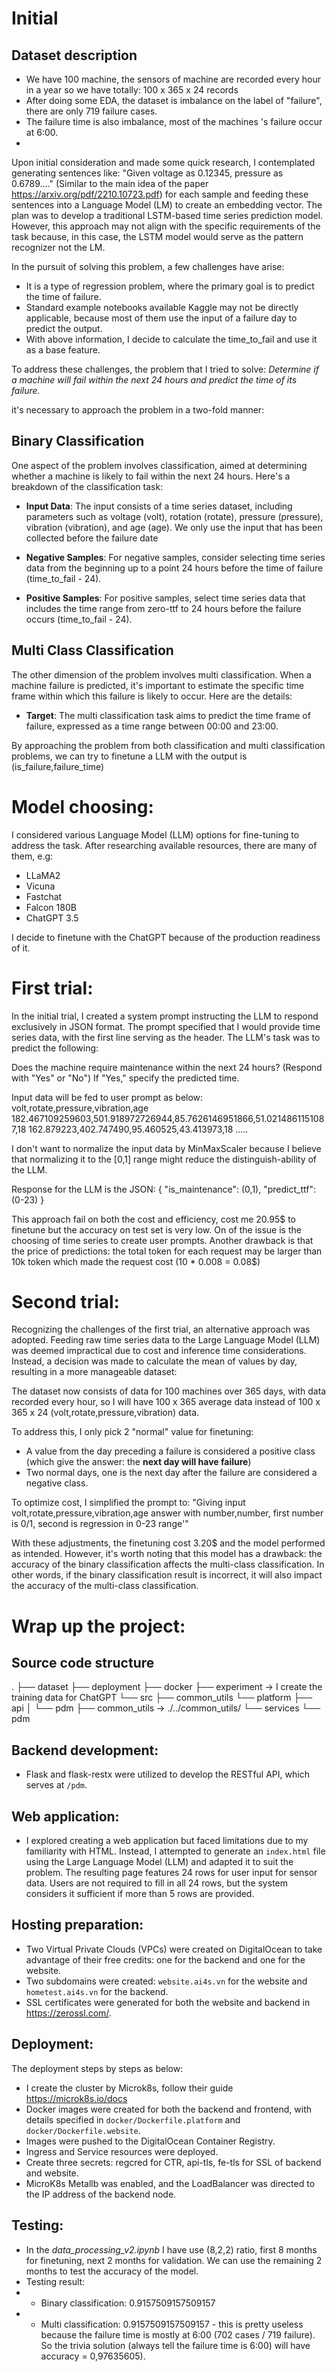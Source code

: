 
# Initial
## Dataset description
- We have 100 machine, the sensors of machine are recorded every hour in a year so we have totally: 100 x 365 x 24 records
- After doing some EDA, the dataset is imbalance on the label of "failure", there are only 719 failure cases.
- The failure time is also imbalance, most of the machines 's failure occur at 6:00.
-
Upon initial consideration and made some quick research, I contemplated generating sentences like: 
"Given voltage as 0.12345, pressure as 0.6789...."  (Similar to the main idea of the paper https://arxiv.org/pdf/2210.10723.pdf)
for each sample and feeding these sentences into a Language Model (LM) to create an embedding vector. The plan was to develop a traditional LSTM-based time series prediction model. However, this approach may not align with the specific requirements of the task because, in this case, the LSTM model would serve as the pattern recognizer not the LM.

In the pursuit of solving this problem, a few challenges have arise:

- It is a type of regression problem, where the primary goal is to predict the time of failure. 
- Standard example notebooks available Kaggle may not be directly applicable, because most of them use the input of a failure day to predict the output. 
- With above information, I decide to calculate the time_to_fail and use it as a base feature.

To address these challenges, the problem that I tried to solve:
*Determine if a machine will fail within the next 24 hours and predict the time of its failure.*

it's necessary to approach the problem in a two-fold manner:

## Binary Classification

One aspect of the problem involves classification, aimed at determining whether a machine is likely to fail within the next 24 hours. Here's a breakdown of the classification task:

- **Input Data**: The input consists of a time series dataset, including parameters such as voltage (volt), rotation (rotate), pressure (pressure), vibration (vibration), and age (age). We only use the input that has been collected before the failure date

- **Negative Samples**: For negative samples, consider selecting time series data from the beginning up to a point 24 hours before the time of failure (time_to_fail - 24).

- **Positive Samples**: For positive samples, select time series data that includes the time range from zero-ttf to 24 hours before the failure occurs (time_to_fail - 24).

## Multi Class Classification

The other dimension of the problem involves multi classification. When a machine failure is predicted, it's important to estimate the specific time frame within which this failure is likely to occur. Here are the details:

- **Target**: The multi classification task aims to predict the time frame of failure, expressed as a time range between 00:00 and 23:00.

By approaching the problem from both classification and multi classification problems, we can try to finetune a LLM with the output is (is_failure,failure_time)


# Model choosing:
I considered various Language Model (LLM) options for fine-tuning to address the task. After researching available resources, there are many of them, e.g:
- LLaMA2 
- Vicuna 
- Fastchat 
- Falcon 180B
- ChatGPT 3.5

I decide to finetune with the ChatGPT because of the production readiness of it. 

# First trial:
In the initial trial, I created a system prompt instructing the LLM to respond exclusively in JSON format. The prompt specified that I would provide time series data, with the first line serving as the header. The LLM's task was to predict the following:

Does the machine require maintenance within the next 24 hours? (Respond with "Yes" or "No")
If "Yes," specify the predicted time.


Input data will be fed to user prompt as below:
volt,rotate,pressure,vibration,age
182.467109259603,501.918972726944,85.7626146951866,51.0214861151087,18
162.879223,402.747490,95.460525,43.413973,18
.....

I don't want to normalize the input data by MinMaxScaler because I believe that normalizing it to the [0,1] range might reduce the distinguish-ability of the LLM.

Response for the LLM is the JSON:
{
    "is_maintenance": (0,1),
    "predict_ttf": (0-23)
}

This approach fail on both the cost and efficiency, cost me 20.95$ to finetune but the accuracy on test set is very low.
On of the issue is the choosing of time series to create user prompts. 
Another drawback is that the price of predictions: the total token for each request may be larger than 10k token which made the request cost (10 * 0.008 = 0.08$)

# Second trial:
Recognizing the challenges of the first trial, an alternative approach was adopted. Feeding raw time series data to the Large Language Model (LLM) was deemed impractical due to cost and inference time considerations. Instead, a decision was made to calculate the mean of values by day, resulting in a more manageable dataset:

The dataset now consists of data for 100 machines over 365 days, with data recorded every hour, so I will have 100 x 365 average data instead of 100 x 365 x 24 (volt,rotate,pressure,vibration) data.

To address this, I only pick 2 "normal" value for finetuning:

- A value from the day preceding a failure is considered a positive class (which give the answer: the **next day will have failure**)
- Two normal days, one is the next day after the failure are considered a negative class.

To optimize cost, I simplified the prompt to:
"Giving input volt,rotate,pressure,vibration,age answer with number,number, first number is 0/1, second is regression in 0-23 range'"

With these adjustments, the finetuning cost 3.20$ and the model performed as intended. However, it's worth noting that this model has a drawback: the accuracy of the binary classification affects the multi-class classification. In other words, if the binary classification result is incorrect, it will also impact the accuracy of the multi-class classification.

# Wrap up the project:
## Source code structure
.
├── dataset
├── deployment
├── docker
├── experiment -> I create the training data for ChatGPT
└── src
    ├── common_utils
    └── platform
        ├── api
        │   └── pdm
        ├── common_utils -> ./../common_utils/
        └── services
            └── pdm
            
## Backend development:
- Flask and flask-restx were utilized to develop the RESTful API, which serves at `/pdm`.

## Web application:
- I explored creating a web application but faced limitations due to my familiarity with HTML. Instead, I attempted to generate an `index.html` file using the Large Language Model (LLM) and adapted it to suit the problem. The resulting page features 24 rows for user input for sensor data. Users are not required to fill in all 24 rows, but the system considers it sufficient if more than 5 rows are provided.


## Hosting preparation:
-  Two Virtual Private Clouds (VPCs) were created on DigitalOcean to take advantage of their free credits: one for the backend and one for the website.
-   Two subdomains were created: `website.ai4s.vn` for the website and `hometest.ai4s.vn` for the backend.
-   SSL certificates were generated for both the website and backend in https://zerossl.com/.

## Deployment:
The deployment steps by steps as below:
-   I create the cluster by Microk8s, follow their guide https://microk8s.io/docs
-   Docker images were created for both the backend and frontend, with details specified in `docker/Dockerfile.platform` and `docker/Dockerfile.website`.
-   Images were pushed to the DigitalOcean Container Registry.
-   Ingress and Service resources were deployed.
-   Create three secrets: regcred for CTR, api-tls, fe-tls for SSL of backend and website.
-   MicroK8s Metallb was enabled, and the LoadBalancer was directed to the IP address of the backend node.

## Testing:
- In the *data_processing_v2.ipynb* I have use (8,2,2) ratio, first 8 months for finetuning, next 2 months for validation. We can use the remaining 2 months to test the accuracy of the model.
- Testing result:
- - Binary classification: 0.9157509157509157
- - Multi classification: 0.9157509157509157 - this is pretty useless because the failure time is mostly at 6:00 (702 cases / 719 failure). So the trivia solution (always tell the failure time is 6:00) will have accuracy = 0,97635605).
